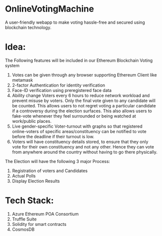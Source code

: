 # OnlineVotingMachine
A user-friendly webapp to make voting hassle-free and secured using blockchain technology.

# Idea:
The Following features will be included in our Ethereum Blockchain Voting system

1. Votes can be given through any browser supporting Ethereum Client like metamask
2. 2-factor Authentication for identity verification
3. Face-ID verification using preregistered face data
4. Ability change Voters every 6 hours to reduce network workload and prevent misuse by voters. Only the final vote given to any candidate will be counted.
This allows users to not regret voting a particular candidate if a controversy during the election surfaces. This also allows users to fake-vote whenever they feel surrounded or being watched at work/public places. 
5. Live gender-specific Voter-turnout with graphs so that registered online-voters of specific areas/constituency can be notified to vote before the deadline if their turnout is low.
6. Voters will have constituency details stored, to ensure that they only vote for their own constituency and not any other. Hence they can vote from anywhere around the country without having to go there physically.

The Election will have the following 3 major Process:
1. Registration of voters and Candidates
2. Actual Polls
3. Display Election Results 

# Tech Stack:
1. Azure Ethereum POA Consortium
2. Truffle Suite
3. Solidity for smart contracts
4. CosmosDB
